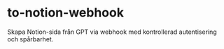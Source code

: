 # to-notion-webhook
Skapa Notion-sida från GPT via webhook med kontrollerad autentisering och spårbarhet.
